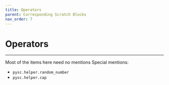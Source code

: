```yaml
---
title: Operators
parent: Corresponding Scratch Blocks
nav_order: 7
---
```


# Operators
---
Most of the items here need no mentions
Special mentions: 
- `pysc.helper.random_number`
- `pysc.helper.cap`